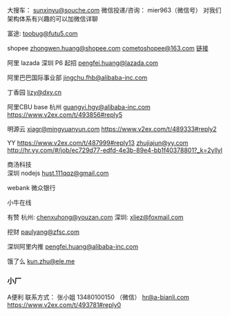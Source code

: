 大搜车：
sunxinyu@souche.com
微信投递/咨询：
mier963（微信号）
对我们架构体系有兴趣的可以加微信详聊 

富途:
toobug@futu5.com 

shopee 
zhongwen.huang@shopee.com
cometoshopee@163.com
[链接](https://www.v2ex.com/t/493328#reply8)

阿里 lazada 深圳  P6 起招
pengfei.huang@lazada.com

阿里巴巴国际事业部
jingchu.fhb@alibaba-inc.com  

丁香园
lizy@dxy.cn  

阿里CBU  base 杭州
guangyi.hgy@alibaba-inc.com   
https://www.v2ex.com/t/493856#reply5

明源云
xiagr@mingyuanyun.com
https://www.v2ex.com/t/489333#reply2

YY
https://www.v2ex.com/t/487999#reply13
 zhujiajun@yy.com 
 http://hr.yy.com/#/job/ec729d77-edfd-4e3b-89e4-bb1f40378801?_k=2yllyl

商汤科技  
深圳 nodejs
 hust.111qqz@gmail.com


webank  微众银行

小牛在线

有赞
杭州: chenxuhong@youzan.com
深圳: xliez@foxmail.com

挖财
paulyang@zfsc.com

深圳阿里内推
pengfei.huang@alibaba-inc.com

饿了么
kun.zhu@ele.me


### 小厂
A便利
联系方式： 张小姐 13480100150 （微信） 
hr@a-bianli.com
https://www.v2ex.com/t/493781#reply0
